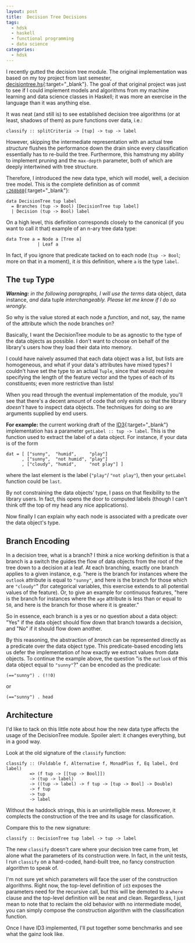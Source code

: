 ```yaml
---
layout: post
title:  Decision Tree Decisions
tags:
  - hdsk
  - haskell
  - functional programming
  - data science
categories:
  - hdsk
---
```


I recently gutted the decision tree module. The original implementation was
based on my toy project from last semester, [decisiontree.hs<i class="fa
fa-external-link"></i>][decisiontree.hs]{:target="_blank"}. The goal of that
original project was just to see if I could implement models and algorithms
from my machine learning and data science classes in Haskell; it was more an
exercise in the language than it was anything else.

<!-- MORE -->

It was neat (and still is) to see established decision tree algorithms (or at
least, shadows of them) as pure functions over data, i.e.:

    classify :: splitCriteria -> [tup] -> tup -> label

However, skipping the intermediate representation with an actual tree
*structure* flushes the performance down the drain since every classification
essentially has to re-build the tree. Furthermore, this hamstrung my ability to
implement pruning and the `max-depth` parameter, both of which are deeply
intertwined with tree structure.

Therefore, I introduced the new data type, which will model, well, a decision
tree model. This is the complete definition as of commit
[`c268b88`<i class="fa fa-external-link"></i>][commit]{:target="_blank"}:

    data DecisionTree tup label
      = Branches (tup -> Bool) [DecisionTree tup label]
      | Decision (tup -> Bool) label

On a high level, this definition corresponds closely to the canonical (if you
want to call it that) example of an n-ary tree data type:

    data Tree a = Node a [Tree a]
                | Leaf a

In fact, if you ignore that predicate tacked on to each node (`tup -> Bool`;
more on that in a moment), it *is* this definition, where `a` is the type
`label`.

[decisiontree.hs]: https://github.com/wbadart/decisiontree.hs
[commit]: https://github.com/wbadart/hdsk/commit/c268b88a970fe1ae21a55f47f6ab9dc22ed60351

## The `tup` Type

_**Warning:** in the following paragraphs, I will use the terms_ data object,
data instance, _and_ data tuple _interchangeably. Please let me know if I do so
wrongly._

So why is the value stored at each node a *function*, and not, say, the name of
the attribute which the node branches on?

Basically, I want the DecisionTree module to be as agnostic to the type of the
data objects as possible. I don't want to choose on behalf of the library's
users how they load their data into memory.

I could have naively assumed that each data object was a list, but lists are
homogeneous, and what if your data's attributes have mixed types? I couldn't
have set the type to an actual `Tuple`, since that would require specifying the
length of the feature vector and the types of each of its constituents; even
more restrictive than lists!

When you read through the eventual implementation of the module, you'll see
that there's a decent amount of code that only exists so that the library
*doesn't* have to inspect data objects. The techniques for doing so are
arguments supplied by end users.

**For example:** the current working draft of the [ID3<i class="fa
fa-external-link"></i>][id3]{:target="_blank"} implementation has a parameter
`getLabel :: tup -> label`. This is the function used to extract the label of a
data object. For instance, if your data is of the form

    dat = [ ["sunny",  "humid",     "play"]
          , ["sunny",  "not humid", "play"]
          , ["cloudy", "humid",     "not play"] ]

where the last element is the label (`"play"`/ `"not play"`), then your
`getLabel` function could be `last`.

By not constraining the data objects' type, I pass on that flexibility to the
library users. In fact, this opens the door to computed labels (though I can't
think off the top of my head any nice applications).

Now finally I can explain why each node is associated with a predicate over the
data object's type.

[id3]: https://en.wikipedia.org/wiki/ID3_algorithm

## Branch Encoding

In a decision tree, what is a branch? I think a nice working definition is that
a branch is a switch the guides the flow of data objects from the root of the
tree down to a decision at a leaf. At each branching, exactly one branch
applies to a given instance, e.g. "here is the branch for instances where the
`outlook` attribute is equal to `"sunny"`, and here is the branch for those
which are `"cloudy"`" (for categorical variables, this exercise extends to all
potential values of the feature). Or, to give an example for continuous
features, "here is the branch for instances where the `age` attribute is less
than or equal to `50`, and here is the branch for those where it is greater."

So in essence, each branch is a yes or no question about a data object: "Yes"
if the data object should flow down that branch towards a decision, and "No" if
it should flow down another.

By this reasoning, the abstraction of *branch* can be represented directly as a
predicate over the data object type. This predicate-based encoding lets us
defer the implementation of how exactly we extract values from data objects. To
continue the example above, the question "is the `outlook` of this data object
equal to `"sunny"`?" can be encoded as the predicate:

    (=="sunny") . (!!0)

or

    (=="sunny") . head

## Architecture

I'd like to tack on this little note about how the new data type affects the
usage of the DecisionTree module. Spoiler alert: it changes everything, but in
a good way.

Look at the old signature of the `classify` function:

    classify :: (Foldable f, Alternative f, MonadPlus f, Eq label, Ord label)
             => (f tup -> [[tup -> Bool]])
             -> (tup -> label)
             -> ((tup -> label) -> f tup -> [tup -> Bool] -> Double)
             -> f tup
             -> tup
             -> label

Without the haddock strings, this is an unintelligible mess. Moreover, it
complects the construction of the tree and its usage for classification.

Compare this to the new signature:

    classify :: DecisionTree tup label -> tup -> label

The new `classify` doesn't care where your decision tree came from, let alone
what the parameters of its construction were. In fact, in the unit tests, I run
`classify` on a hard-coded, hand-built tree, no fancy construction algorithm to
speak of.

I'm not sure yet which parameters will face the user of the construction
algorithms. Right now, the top-level definition of `id3` exposes the parameters
need for the recursive call, but this will be demoted to a `where` clause and
the top-level definition will be neat and clean. Regardless, I just mean to
note that to reclaim the old behavior with no intermediate model, you can
simply compose the construction algorithm with the classification function.

Once I have ID3 implemented, I'll put together some benchmarks and see what the
gainz look like.
